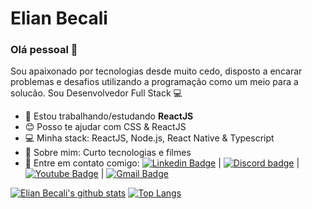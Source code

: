 # Elian Becali

### Olá pessoal 👋
Sou apaixonado por tecnologias desde muito cedo, disposto a encarar problemas e desafios utilizando a programação como um meio para a solucão. Sou Desenvolvedor Full Stack :computer:

- :rocket:   Estou trabalhando/estudando **ReactJS**
- :blush: Posso te ajudar com CSS & ReactJS
- :computer: Minha stack: ReactJS, Node.js, React Native & Typescript
- 💬  Sobre mim: Curto tecnologias e filmes
- :email: Entre em contato comigo: [![Linkedin Badge](https://img.shields.io/badge/-Elian%20Becali-blue?style=flat-square&logo=Linkedin&logoColor=white&link=https://www.linkedin.com/in/elianbecali/)](https://www.linkedin.com/in/elianbecali/) 
|
[![Discord badge](https://img.shields.io/badge/-Elian%20Becali%23%EF%B8%8F5593-7289DA?style=flat-square&logo=Discord&logoColor=white&link=https://discord.com)](https://discord.com)
|
[![Youtube Badge](https://img.shields.io/badge/-Youtube-FF0000?style=flat-square&labelColor=FF0000&logo=youtube&logoColor=white&link=https://www.youtube.com/c/elianbecali?sub_confirmation=1)](https://www.youtube.com/c/elianbecali?sub_confirmation=1)
| 
[![Gmail Badge](https://img.shields.io/badge/-elianbecaliaguiar@gmail.com-c14438?style=flat-square&logo=Gmail&logoColor=white&link=mailto:elianbecaliaguiar@gmail.com)](mailto:elianbecaliaguiar@gmail.com)

<p align="center">

[![Elian Becali's github stats](https://github-readme-stats.vercel.app/api?username=elianbecali&show_icons=true&theme=radical&bg_color=30,0d0d0d,191919&title_color=fff&text_color=fff&icon_color=79ff97)](https://github.com/anuraghazra/github-readme-stats) [![Top Langs](https://github-readme-stats.vercel.app/api/top-langs/?username=elianbecali&layout=compact&theme=radical&bg_color=30,0d0d0d,191919&title_color=fff&text_color=fff&icon_color=79ff97)](https://github.com/anuraghazra/github-readme-stats)


</p>
